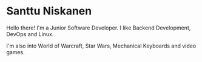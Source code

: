 # Santtu Niskanen

Hello there! I'm a Junior Software Developer. I like Backend Development, DevOps and Linux.

I'm also into World of Warcraft, Star Wars, Mechanical Keyboards and video games.
